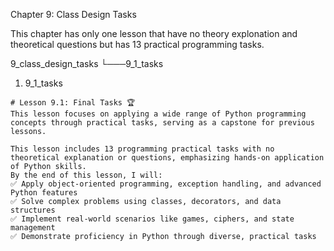 Chapter 9: Class Design Tasks

This chapter has only one lesson that have no theory explonation and theoretical questions but has 13 practical programming tasks.

9_class_design_tasks
└───9_1_tasks

1. 9_1_tasks

```
# Lesson 9.1: Final Tasks 🏆
This lesson focuses on applying a wide range of Python programming concepts through practical tasks, serving as a capstone for previous lessons.

This lesson includes 13 programming practical tasks with no theoretical explanation or questions, emphasizing hands-on application of Python skills.
By the end of this lesson, I will:
✅ Apply object-oriented programming, exception handling, and advanced Python features
✅ Solve complex problems using classes, decorators, and data structures
✅ Implement real-world scenarios like games, ciphers, and state management
✅ Demonstrate proficiency in Python through diverse, practical tasks
```
